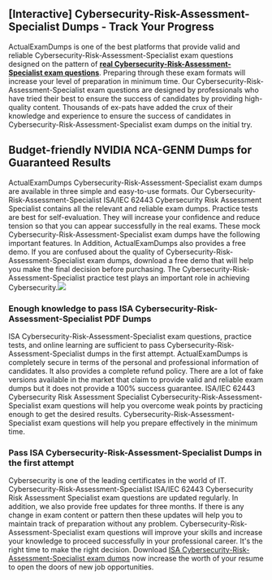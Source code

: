 ## **[Interactive] Cybersecurity-Risk-Assessment-Specialist Dumps - Track Your Progress**
  
ActualExamDumps is one of the best platforms that provide valid and reliable Cybersecurity-Risk-Assessment-Specialist exam questions designed on the pattern of **[real Cybersecurity-Risk-Assessment-Specialist exam questions](https://actualexamdumps.com/cybersecurity-risk-assessment-specialist.html)**. Preparing through these exam formats will increase your level of preparation in minimum time. Our Cybersecurity-Risk-Assessment-Specialist exam questions are designed by professionals who have tried their best to ensure the success of candidates by providing high-quality content. Thousands of ex-pats have added the crux of their knowledge and experience to ensure the success of candidates in Cybersecurity-Risk-Assessment-Specialist exam dumps on the initial try.  

## **Budget-friendly NVIDIA NCA-GENM Dumps for Guaranteed Results**

  
ActualExamDumps Cybersecurity-Risk-Assessment-Specialist exam dumps are available in three simple and easy-to-use formats. Our Cybersecurity-Risk-Assessment-Specialist ISA/IEC 62443 Cybersecurity Risk Assessment Specialist contains all the relevant and reliable exam dumps. Practice tests are best for self-evaluation. They will increase your confidence and reduce tension so that you can appear successfully in the real exams. These mock Cybersecurity-Risk-Assessment-Specialist exam dumps have the following important features. In Addition, ActualExamDumps also provides a free demo. If you are confused about the quality of Cybersecurity-Risk-Assessment-Specialist exam dumps, download a free demo that will help you make the final decision before purchasing. The Cybersecurity-Risk-Assessment-Specialist practice test plays an important role in achieving Cybersecurity.[![](https://actualexamdumps.com/wp-content/uploads/2024/11/ActualExamDumps.png)](https://actualexamdumps.com/cybersecurity-risk-assessment-specialist.html)  

### **Enough knowledge to pass ISA Cybersecurity-Risk-Assessment-Specialist PDF Dumps**

  
ISA Cybersecurity-Risk-Assessment-Specialist exam questions, practice tests, and online learning are sufficient to pass Cybersecurity-Risk-Assessment-Specialist dumps in the first attempt. ActualExamDumps is completely secure in terms of the personal and professional information of candidates. It also provides a complete refund policy. There are a lot of fake versions available in the market that claim to provide valid and reliable exam dumps but it does not provide a 100% success guarantee. ISA/IEC 62443 Cybersecurity Risk Assessment Specialist Cybersecurity-Risk-Assessment-Specialist exam questions will help you overcome weak points by practicing enough to get the desired results. Cybersecurity-Risk-Assessment-Specialist exam questions will help you prepare effectively in the minimum time.  

### **Pass ISA Cybersecurity-Risk-Assessment-Specialist Dumps in the first attempt**

  
Cybersecurity is one of the leading certificates in the world of IT. Cybersecurity-Risk-Assessment-Specialist ISA/IEC 62443 Cybersecurity Risk Assessment Specialist exam questions are updated regularly. In addition, we also provide free updates for three months. If there is any change in exam content or pattern then these updates will help you to maintain track of preparation without any problem. Cybersecurity-Risk-Assessment-Specialist exam questions will improve your skills and increase your knowledge to proceed successfully in your professional career. It's the right time to make the right decision. Download [ISA Cybersecurity-Risk-Assessment-Specialist exam dumps](https://actualexamdumps.com/) now increase the worth of your resume to open the doors of new job opportunities.
